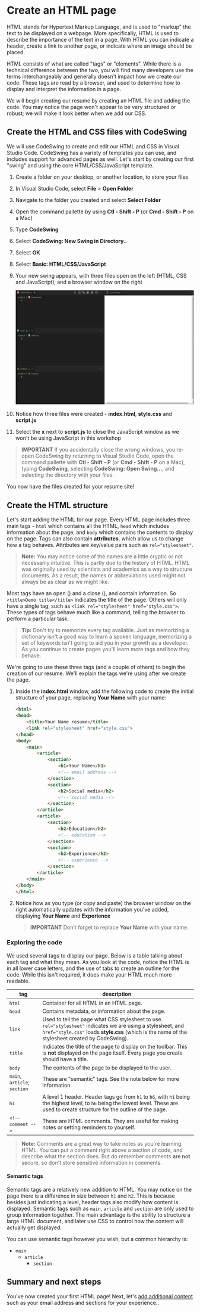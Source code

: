# Create an HTML page

HTML stands for Hypertext Markup Language, and is used to "markup" the text to be displayed on a webpage. More specifically, HTML is used to describe the importance of the text in a page. With HTML you can indicate a header, create a link to another page, or indicate where an image should be placed.

HTML consists of what are called "tags" or "elements". While there is a technical difference between the two, you will find many developers use the terms interchangeably and generally doesn't impact how we create our code. These tags are read by a browser, and used to determine how to display and interpret the information in a page.

We will begin creating our resume by creating an HTML file and adding the code. You may notice the page won't appear to be very structured or robust; we will make it look better when we add our CSS.

## Create the HTML and CSS files with CodeSwing

We will use CodeSwing to create and edit our HTML and CSS in Visual Studio Code. CodeSwing has a variety of templates you can use, and includes support for advanced pages as well. Let's start by creating our first "swing" and using the core HTML/CSS/JavaScript template.

1. Create a folder on your desktop, or another location, to store your files
1. In Visual Studio Code, select **File** > **Open Folder**
1. Navigate to the folder you created and select **Select Folder**
1. Open the command pallette by using **Ctl - Shift - P** (or **Cmd - Shift - P** on a Mac)
1. Type **CodeSwing**
1. Select **CodeSwing: New Swing in Directory..**
1. Select **OK**
1. Select **Basic: HTML/CSS/JavaScript**
1. Your new swing appears, with three files open on the left (HTML, CSS and JavaScript), and a browser window on the right

    ![A screenshot of CodeSwing with index.html, style.css, and script.js on the left, and a browser window on the right](./media/swing.png)

1. Notice how three files were created - **index.html**, **style.css** and **script.js**
1. Select the **x** next to **script.js** to close the JavaScript window as we won't be using JavaScript in this workshop

> **IMPORTANT** If you accidentally close the wrong windows, you re-open CodeSwing by returning to Visual Studio Code, open the command pallette with **Ctl - Shift - P** (or **Cmd - Shift - P** on a Mac), typing **CodeSwing**, selecting **CodeSwing: Open Swing...**, and selecting the directory with your files.

You now have the files created for your resume site!

## Create the HTML structure

Let's start adding the HTML for our page. Every HTML page includes three main tags - `html` which contains all the HTML, `head` which includes information about the page, and `body` which contains the contents to display on the page. Tags can also contain **attributes**, which allow us to change how a tag behaves. Attributes are key/value pairs such as `rel="stylesheet"`.

> **Note:** You may notice some of the names are a little cryptic or not necessarily intuitive. This is partly due to the history of HTML. HTML was originally used by scientists and academics as a way to structure documents. As a result, the names or abbreviations used might not always be as clear as we might like.

Most tags have an open (<tag>) and a close (</tag>), and contain information. So `<title>Demo title</title>` indicates the title of the page. Others will only have a single tag, such as `<link rel="stylesheet" href="style.css">`. These types of tags behave much like a command, telling the browser to perform a particular task.

> **Tip:** Don't try to memorize every tag available. Just as memorizing a dictionary isn't a good way to learn a spoken language, memorizing a set of keywords isn't going to aid you in your growth as a developer. As you continue to create pages you'll learn more tags and how they behave.

We're going to use these three tags (and a couple of others) to begin the creation of our resume. We'll explain the tags we're using after we create the page.

1. Inside the **index.html** window, add the following code to create the initial structure of your page, replacing **Your Name** with your name:

    ```html
    <html>
    <head>
        <title>Your Name resume</title>
        <link rel="stylesheet" href="style.css">
    </head>
    <body>
        <main>
            <article>
                <section>
                    <h1>Your Name</h1>
                    <!-- email address -->
                </section>
                <section>
                    <h2>Social media</h2>
                    <!-- social media -->
                </section>
            </article>
            <article>
                <section>
                    <h2>Education</h2>
                    <!-- education -->
                </section>
                <section>
                    <h2>Experience</h2>
                    <!-- experience -->
                </section>
            </article>
        </main>
    </body>
    </html>
    ```

1. Notice how as you type (or copy and paste) the browser window on the right automatically updates with the information you've added, displaying **Your Name** and **Experience**

    > **IMPORTANT** Don't forget to replace **Your Name** with your name.

### Exploring the code

We used several tags to display our page. Below is a table talking about each tag and what they mean. As you look at the code, notice the HTML is in all lower case letters, and the use of tabs to create an outline for the code. While this isn't required, it does make your HTML much more readable.

| tag                          | description                                                                                                                                                                                                      |
| ---------------------------- | ---------------------------------------------------------------------------------------------------------------------------------------------------------------------------------------------------------------- |
| `html`                       | Container for all HTML in an HTML page.                                                                                                                                                                          |
| `head`                       | Contains metadata, or information about the page.                                                                                                                                                                |
| `link`                       | Used to tell the page what CSS stylesheet to use. `rel="stylesheet"` indicates we are using a stylesheet, and `href="style.css"` loads **style.css** (which is the name of the stylesheet created by CodeSwing). |
| `title`                      | Indicates the title of the page to display on the toolbar. This is **not** displayed on the page itself. Every page you create should have a title.                                                              |
| `body`                       | The contents of the page to be displayed to the user.                                                                                                                                                            |
| `main`, `article`, `section` | These are "semantic" tags. See the note below for more information.                                                                                                                                              |
| `h1`                         | A level 1 header. Header tags go from `h1` to `h6`, with `h1` being the highest level, to `h6` being the lowest level. These are used to create structure for the outline of the page. |
| `<!-- comment -->` | These are HTML comments. They are useful for making notes or setting reminders to yourself.

> **Note:** Comments are a great way to take notes as you're learning HTML. You can put a comment right above a section of code, and describe what the section does. But do remember comments **are not** secure, so don't store sensitive information in comments.

#### Semantic tags

Semantic tags are a relatively new addition to HTML. You may notice on the page there is a difference in size between `h1` and `h2`. This is because besides just indicating a level, header tags also modify how content is displayed. Semantic tags such as `main`, `article` and `section` are only used to group information together. The main advantage is the ability to structure a large HTML document, and later use CSS to control how the content will actually get displayed.

You can use semantic tags however you wish, but a common hierarchy is:

- `main`
    - `article`
        - `section`

## Summary and next steps

You've now created your first HTML page! Next, let's [add additional content](./2-add-content.md) such as your email address and sections for your experience..
